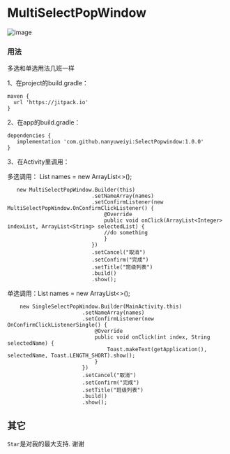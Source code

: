 
# MultiSelectPopWindow

![image](https://raw.githubusercontent.com/nanyuweiyi/SelectPopwindow/develop/intro.gif)

### 用法
多选和单选用法几班一样

  1、在project的build.gradle：
  ```
  maven { 
    url 'https://jitpack.io' 
  }
  ```
  
  2、在app的build.gradle：	
 ```
 dependencies {
    implementation 'com.github.nanyuweiyi:SelectPopwindow:1.0.0'
 }
 ```
3、在Activity里调用：

多选调用： List<String> names = new ArrayList<>();
```
   new MultiSelectPopWindow.Builder(this)
                           .setNameArray(names)
                           .setConfirmListener(new MultiSelectPopWindow.OnConfirmClickListener() {
                               @Override
                               public void onClick(ArrayList<Integer> indexList, ArrayList<String> selectedList) {
                               //do something
                               }
                           })
                           .setCancel("取消")
                           .setConfirm("完成")
                           .setTitle("班级列表")
                           .build()
                           .show();
```
单选调用：List<String> names = new ArrayList<>();
```
    new SingleSelectPopWindow.Builder(MainActivity.this)
                        .setNameArray(names)
                        .setConfirmListener(new OnConfirmClickListenerSingle() {
                            @Override
                            public void onClick(int index, String selectedName) {
                                Toast.makeText(getApplication(), selectedName, Toast.LENGTH_SHORT).show();
                            }
                        })
                        .setCancel("取消")
                        .setConfirm("完成")
                        .setTitle("班级列表")
                        .build()
                        .show();
```

## 其它
`Star`是对我的最大支持. 谢谢




